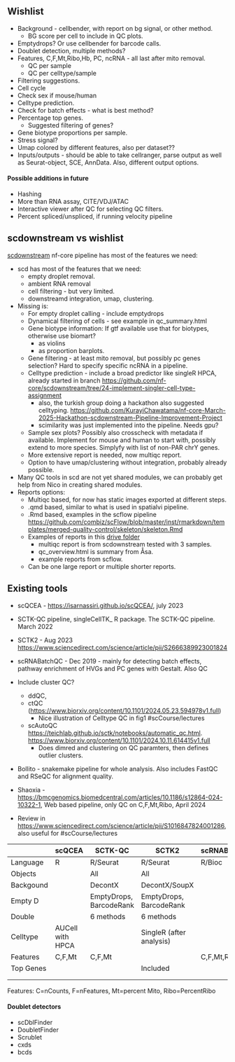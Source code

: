 ## Wishlist

- Background - cellbender, with report on bg signal, or other method.
	- BG score per cell to include in QC plots.
- Emptydrops? Or use cellbender for barcode calls.
- Doublet detection, multiple methods?
- Features, C,F,Mt,Ribo,Hb, PC, ncRNA - all last after mito removal.
	- QC per sample
	- QC per celltype/sample
- Filtering suggestions.
- Cell cycle
- Check sex if mouse/human
- Celltype prediction.
- Check for batch effects - what is best method?
- Percentage top genes.
	- Suggested filtering of genes?
- Gene biotype proportions per sample.
- Stress signal?
- Umap colored by different features, also per dataset??
- Inputs/outputs - should be able to take cellranger, parse output as well as Seurat-object, SCE, AnnData. Also, different output options.

#### Possible additions in future
- Hashing
- More than RNA assay, CITE/VDJ/ATAC
- Interactive viewer after QC for selecting QC filters.
- Percent spliced/unspliced, if running velocity pipeline

## scdownstream vs wishlist

[scdownstream](https://nf-co.re/scdownstream/dev/) nf-core pipeline has most of the features we need:

- scd has most of the features that we need:
	- empty droplet removal.
	- ambient RNA removal
	- cell filtering - but very limited.
	- downstreamd integration, umap, clustering.
- Missing is:
	- For empty droplet calling - include emptydrops
	- Dynamical filtering of cells - see example in qc_summary.html
	- Gene biotype information: If gtf available use that for biotypes, otherwise use biomart?
		- as violins
		- as proportion barplots.
	- Gene filtering - at least mito removal, but possibly pc genes selection? Hard to specify specific ncRNA in a pipeline.
	- Celltype prediction - include a broad predictor like singleR HPCA, already started in branch https://github.com/nf-core/scdownstream/tree/24-implement-singler-cell-type-assignment
	  	- also, the turkish group doing a hackathon also suggested celltyping. https://github.com/KurayiChawatama/nf-core-March-2025-Hackathon-scdownstream-Pipeline-Improvement-Project
		- scimilarity was just implemented into the pipeline. Needs gpu? 
	- Sample sex plots? Possibly also crosscheck with metadata if available. Implement for mouse and human to start with, possibly extend to more species. Simplyfy with list of non-PAR chrY genes.
	- More extensive report is needed, now multiqc report. 
	- Option to have umap/clustering without integration, probably already possible.
- Many QC tools in scd are not yet shared modules, we can probably get help from Nico in creating shared modules.
- Reports options:
	- Multiqc based, for now has static images exported at different steps.
	- .qmd based, similar to what is used in spatialvi pipeline. 
	- .Rmd based, examples in the scflow pipeline https://github.com/combiz/scFlow/blob/master/inst/rmarkdown/templates/merged-quality-control/skeleton/skeleton.Rmd
	- Examples of reports in this [drive folder](https://drive.google.com/drive/folders/1mAfAw0IBc4j_w_aX7jZEz0dVFbqYEg4V?usp=sharing) 
		- multiqc report is from scdownstream tested with 3 samples.
		- qc_overview.html is summary from Åsa.
		- example reports from scflow. 
	- Can be one large report or multiple shorter reports. 




## Existing tools

- scQCEA - https://isarnassiri.github.io/scQCEA/, july 2023
- SCTK-QC pipeline, singleCellTK_ R package. The SCTK-QC pipeline. March 2022
- SCTK2 - Aug 2023 https://www.sciencedirect.com/science/article/pii/S2666389923001824
- scRNABatchQC - Dec 2019 - mainly for detecting batch effects, pathway enrichment of HVGs and PC genes with Gestalt. Also QC 
- Include cluster QC? 
	- ddQC, 
	- ctQC (https://www.biorxiv.org/content/10.1101/2024.05.23.594978v1.full)
		- Nice illustration of Celltype QC in fig1 #scCourse/lectures 
	- scAutoQC https://teichlab.github.io/sctk/notebooks/automatic_qc.html. https://www.biorxiv.org/content/10.1101/2024.10.11.614415v1.full
		- Does dimred and clustering on QC paramters, then defines outlier clusters. 

- Bollito - snakemake pipeline for whole analysis. Also includes FastQC and RSeQC for alignment quality.
- Shaoxia - https://bmcgenomics.biomedcentral.com/articles/10.1186/s12864-024-10322-1, Web based pipeline, only QC on C,F,Mt,Ribo, April 2024
- Review in https://www.sciencedirect.com/science/article/pii/S1016847824001286, also useful for #scCourse/lectures

|           | scQCEA           | SCTK-QC                 | SCTK2                    | scRNABatchQC | Bollito                    |
| --------- | ---------------- | ----------------------- | ------------------------ | ------------ | -------------------------- |
| Language  | R                | R/Seurat                | R/Seurat                 | R/Bioc       | Snakemake                  |
| Objects   |                  | All                     | All                      |              |                            |
| Backgound |                  | DecontX                 | DecontX/SoupX            |              |                            |
| Empty D   |                  | EmptyDrops, BarcodeRank | EmptyDrops, BarcodeRank  |              |                            |
| Double    |                  | 6 methods               | 6 methods                |              |                            |
| Celltype  | AUCell with HPCA |                         | SingleR (after analysis) |              | MSigDB and DGE per cluster |
| Features  | C,F,Mt           | C,F,Mt                  |                          | C,F,Mt,Ribo  | C,F,Mt,Ribo                |
| Top Genes |                  |                         | Included                 |              |                            |
|           |                  |                         |                          |              |                            |
|           |                  |                         |                          |              |                            |



Features: C=nCounts, F=nFeatures, Mt=percent Mito, Ribo=PercentRibo


#### Doublet detectors

- scDblFinder
- DoubletFinder
- Scrublet
- cxds
- bcds


